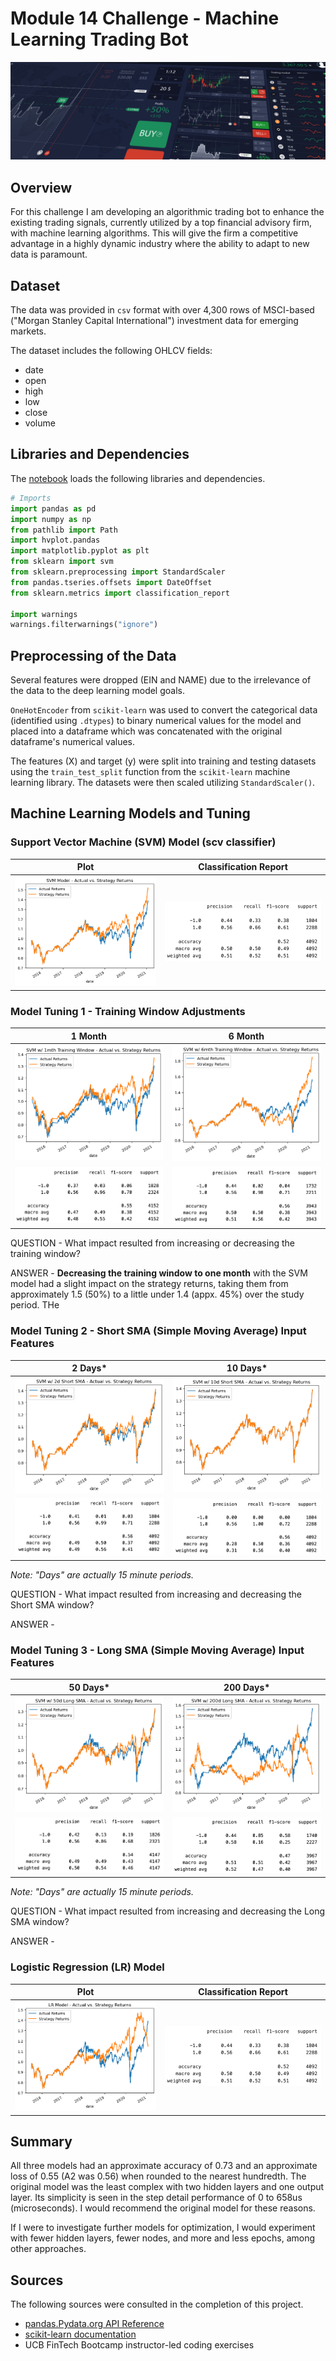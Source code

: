 # Module 14 Challenge - Machine Learning Trading Bot

<img src="images/challenge14_header_img.png" alt="drawing" width="800"/>

## Overview

For this challenge I am developing an algorithmic trading bot to enhance the existing trading signals, currently utilized by a top financial advisory firm, with machine learning algorithms. This will give the firm a competitive advantage in a highly dynamic industry where the ability to adapt to new data is paramount. 

## Dataset

The data was provided in `csv` format with over 4,300 rows of MSCI-based ("Morgan Stanley Capital International") investment data for emerging markets.

The dataset includes the following OHLCV fields:
* date
* open
* high
* low
* close
* volume

## Libraries and Dependencies

The [notebook](machine_learning_trading_bot.ipynb) loads the following libraries and dependencies.

```python
# Imports
import pandas as pd
import numpy as np
from pathlib import Path
import hvplot.pandas
import matplotlib.pyplot as plt
from sklearn import svm
from sklearn.preprocessing import StandardScaler
from pandas.tseries.offsets import DateOffset
from sklearn.metrics import classification_report

import warnings
warnings.filterwarnings("ignore")
```

## Preprocessing of the Data

Several features were dropped (EIN and NAME) due to the irrelevance of the data to the deep learning model goals. 

`OneHotEncoder` from `scikit-learn` was used to convert the categorical data (identified using `.dtypes`) to binary numerical values for the model and placed into a dataframe which was concatenated with the original dataframe's numerical values.

The features (X) and target (y) were split into training and testing datasets using the `train_test_split` function from the `scikit-learn` machine learning library. The datasets were then scaled utilizing `StandardScaler()`.

## Machine Learning Models and Tuning

### Support Vector Machine (SVM) Model (scv classifier)

| Plot            | Classification Report            |
|--------------------|--------------------|
| ![Image1](images/SVM_model_plot.png) | ![Image2](images/LR_model_class1.png) |

### Model Tuning 1 - Training Window Adjustments

| 1 Month            | 6 Month            |
|--------------------|--------------------|
| ![Image1](images/tuned_1mth_training_window_plot.png) | ![Image2](images/tuned_6mth_training_window_plot.png) |
| ![Image1](images/tuned_1mth_training_window_class.png) | ![Image2](images/tuned_6mth_training_window_class.png) |

QUESTION - What impact resulted from increasing or decreasing the training window?

ANSWER - **Decreasing the training window to one month** with the SVM model had a slight impact on the strategy returns, taking them from approximately 1.5 (50%) to a little under 1.4 (appx. 45%) over the study period. THe 

### Model Tuning 2 - Short SMA (Simple Moving Average) Input Features

| 2 Days*            | 10 Days*            |
|--------------------|--------------------|
| ![Image1](images/tuned_SMA_short_2d_plot.png) | ![Image2](images/tuned_SMA_short_10d_plot.png) |
| ![Image1](images/tuned_SMA_short_2d_class.png) | ![Image2](images/tuned_SMA_short_10d_class.png) |

*Note: "Days" are actually 15 minute periods.*

QUESTION - What impact resulted from increasing and decreasing the Short SMA window?

ANSWER - 

### Model Tuning 3 - Long SMA (Simple Moving Average) Input Features

| 50 Days*            | 200 Days*            |
|--------------------|--------------------|
| ![Image1](images/tuning_SMA_long_50d_plot.png) | ![Image2](images/tuning_SMA_long_200d_plot.png) |
| ![Image1](images/tuning_SMA_long_50d_class.png) | ![Image2](images/tuning_SMA_long_200d_class.png) |

*Note: "Days" are actually 15 minute periods.*

QUESTION - What impact resulted from increasing and decreasing the Long SMA window?

ANSWER - 

### Logistic Regression (LR) Model


| Plot            | Classification Report            |
|--------------------|--------------------|
| ![Image1](images/LR_model_plot.png) | ![Image2](images/LR_model_class1.png) |

## Summary

All three models had an approximate accuracy of 0.73 and an approximate loss of 0.55 (A2 was 0.56) when rounded to the nearest hundredth. The original model was the least complex with two hidden layers and one output layer. Its simplicity is seen in the step detail performance of 0 to 658us (microseconds). I would recommend the original model for these reasons. 

If I were to investigate further models for optimization, I would experiment with fewer hidden layers, fewer nodes, and more and less epochs, among other approaches. 

## Sources

The following sources were consulted in the completion of this project. 

* [pandas.Pydata.org API Reference](https://pandas.pydata.org/docs/reference/index.html)
* [scikit-learn documentation](https://scikit-learn.org/stable/)
* UCB FinTech Bootcamp instructor-led coding exercises